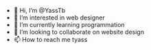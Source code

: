- 👋 Hi, I’m @YassTb
- 👀 I’m interested in web designer
- 🌱 I’m currently learning programmation
- 💞️ I’m looking to collaborate on website design
- 📫 How to reach me tyass

<!---
YassTb/YassTb is a ✨ special ✨ repository because its `README.md` (this file) appears on your GitHub profile.
You can click the Preview link to take a look at your changes.
--->

